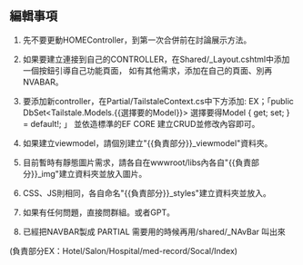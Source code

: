 ## 編輯事項
1. 先不要更動HOMEController，到第一次合併前在討論展示方法。
2. 如果要建立連接到自己的CONTROLLER，在Shared/_Layout.cshtml中添加一個按鈕引導自己功能頁面，
如有其他需求，添加在自己的頁面、別再NVABAR。
3. 要添加新controller，在Partial/TailstaleContext.cs中下方添加:
EX；「public DbSet<Tailstale.Models.{{選擇要的Model}}> 選擇要得Model { get; set; } = default!; 」
並依造標準的EF CORE 建立CRUD並修改內容即可。

4. 如果建立viewmodel，請個別建立"{{負責部分}}_viewmodel"資料夾。
5. 目前暫時有靜態圖片需求，請各自在wwwroot/libs內各自"{{負責部分}}_img"建立資料夾並放入圖片。
6. CSS、JS則相同，各自命名"{{負責部分}}_styles"建立資料夾並放入。

7. 如果有任何問題，直接問群組。或者GPT。
8. 已經把NAVBAR製成 PARTIAL 需要用的時候再用/shared/_NAvBar <partial name="_NavBar" /> 叫出來


(負責部分EX：Hotel/Salon/Hospital/med-record/Socal/Index)
